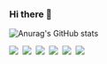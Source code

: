 ### Hi there 👋

<!--
**Leica-wooseok/Leica-wooseok** is a ✨ _special_ ✨ repository because its `README.md` (this file) appears on your GitHub profile.

Here are some ideas to get you started:

- 🔭 I’m currently working on ...
- 🌱 I’m currently learning ...
- 👯 I’m looking to collaborate on ...
- 🤔 I’m looking for help with ...
- 💬 Ask me about ...
- 📫 How to reach me: ...
- 😄 Pronouns: ...
- ⚡ Fun fact: ...
-->

![Anurag's GitHub stats](https://github-readme-stats.vercel.app/api?username=leica-wooseok&show_icons=true&theme=radical)
<div style="display:flex;gap:8px">
  <img src="https://img.shields.io/badge/HTML5-555555?style=flat-square&logo=HTML5&logoColor=#E34F26"/>
<img src="https://img.shields.io/badge/CSS3-555555?style=flat-square&logo=CSS3&logoColor=#1572B6"/>
<img src="https://img.shields.io/badge/Sass-555555?style=flat-square&logo=Sass&logoColor=#CC6699"/>
<img src="https://img.shields.io/badge/JavaScript-555555?style=flat-square&logo=JavaScript&logoColor=#F7DF1E"/>
<img src="https://img.shields.io/badge/TypeScript-555555?style=flat-square&logo=TypeScript&logoColor=#3178C6"/>
<img src="https://img.shields.io/badge/React-555555?style=flat-square&logo=React&logoColor=#61DAFB"/>
</div>
